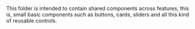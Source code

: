 This folder is intended to contain shared components across features, this is, small basic components such as buttons, cards, sliders and all this kind of reusable controls.